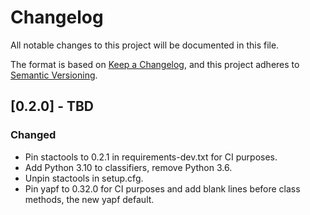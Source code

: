 # Changelog

All notable changes to this project will be documented in this file.

The format is based on [Keep a Changelog](https://keepachangelog.com/en/1.0.0/),
and this project adheres to [Semantic Versioning](https://semver.org/spec/v2.0.0.html).

## [0.2.0] - TBD

### Changed

- Pin stactools to 0.2.1 in requirements-dev.txt for CI purposes.
- Add Python 3.10 to classifiers, remove Python 3.6.
- Unpin stactools in setup.cfg.
- Pin yapf to 0.32.0 for CI purposes and add blank lines before class methods, the new yapf default.
